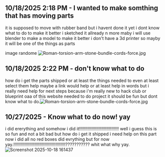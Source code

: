 <!--
  ===================    !!READ THIS NOTICE!!   ====================
  DO NOT edit this file manually. Your changes WILL BE OVERWRITTEN!
  This journal is auto generated and updated by Hack Club Blueprint.
  To edit this file, please edit your journal entries on Blueprint.
  ==================================================================
-->

## 10/18/2025 2:18 PM - I wanted to make somthing that has moving parts  

it is supposed to move with rubber band but i havent done it yet i dont know what to do to make it better i sketched it allready n more maby i will use blender to make a model to make it better i don't have a 3d printer so mayby it will be one of the things as parts



image randome ![Roman-torsion-arm-stone-bundle-cords-force.jpg](https://blueprint.hackclub.com/user-attachments/blobs/proxy/eyJfcmFpbHMiOnsiZGF0YSI6MzA3OCwicHVyIjoiYmxvYl9pZCJ9fQ==--916f7a08822c5ac0e1655716ba0c9efe391df674/Roman-torsion-arm-stone-bundle-cords-force.jpg)
  

## 10/18/2025 2:22 PM - don't know what to do  

how do i get the parts shipped or at least the things needed to even at least select them help maybe a link would help or at least help in words but i really need help for next steps because i'm really new to hack club or blueprint oaa of this website needed to do project it should be fun but dont know what to do.![Roman-torsion-arm-stone-bundle-cords-force.jpg](https://blueprint.hackclub.com/user-attachments/blobs/proxy/eyJfcmFpbHMiOnsiZGF0YSI6MzA3OSwicHVyIjoiYmxvYl9pZCJ9fQ==--cacc55a3f16afc3458f63a5e4020e2716f95a74a/Roman-torsion-arm-stone-bundle-cords-force.jpg)
  

## 10/27/2025 - Know what to do now! yay  

i did ererything and somehow i did it!!!!!!!!!!!!!!!!!!!!!!!!!!!!!!!! well i guess this is so fun and not a bit bad but how do i get it shipped i need help on this part now i did all no red boxes did evrything but for now yay.!!!!!!!!!!!!!!!!!!!!!!!!!!!!!!!!!!!!!!!!!!??????????? whit what why yay.![Screenshot 2025-10-18 161437](https://blueprint.hackclub.com/user-attachments/blobs/proxy/eyJfcmFpbHMiOnsiZGF0YSI6NjA3NiwicHVyIjoiYmxvYl9pZCJ9fQ==--cc87a2ca3f9c78befa2fcb007117054eab90c7aa/Screenshot%202025-10-18%20161437.png)
  

